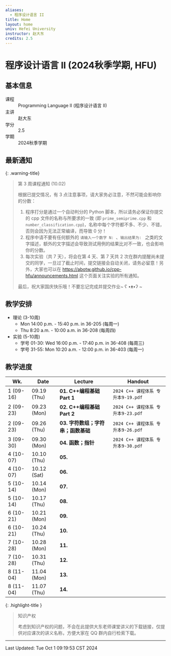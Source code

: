 ```yaml
---
aliases:
  - 程序设计语言 II
title: Home
layout: home
univ: Hefei University
instructor: 赵大东
credits: 2.5
---
```


# 程序设计语言 II (2024秋季学期, HFU)

## 基本信息

<dl>
  <dt>课程</dt>
  <dd>Programming Language II (程序设计语言 II)</dd>
  <dt>主讲</dt>
  <dd>赵大东</dd>
  <dt>学分</dt>
  <dd>2.5</dd>
  <dt>学期</dt>
  <dd>2024秋季学期</dd>
</dl>

## 最新通知

{: .warning-title}
> 第 3 周课程通知 (10.02)
> 
> 根据已提交情况，有 3 点注意事项，请大家务必注意，不然可能会影响你的分数：
> 
> 1. 程序打分是通过一个自动判分的 Python 脚本，所以请务必保证你提交的 cpp 文件的名称与所要求的一致 (即 `prime_semiprime.cpp` 和 `number_classification.cpp`)，名称中每个字符都不多、不少、不错，否则会因为无法正常编译，而导致 0 分！
> 2. 程序中请不要有任何额外的 `请输入一个数字 N: `、`输出结果为: ` 之类的文字描述，额外的文字描述会导致测试用例的结果比对不一致，也会影响你的分数。
> 3. 每次实验（共 7 天），将会在第 4 天、第 7 天共 2 次在群内提醒尚未提交的同学，一旦过了截止时间，提交链接会自动关闭，请务必留意！另外，大家也可以在 <https://abotw.github.io/cpp-hfu/announcements.html> 这个页面关注实验的所有通知。
>    
> 最后，祝大家国庆快乐哦！不要忘记完成并提交作业~ ʕ •ᴥ•ʔ ~

## 教学安排

- 理论 (3-10周)
	- Mon 14:00 p.m. - 15:40 p.m. in 36-205 (每周一)
	- Thu 8:20 a.m. - 10:00 a.m. in 36-208 (每周四)
- 实验 (5-10周)
	- 学号 01-30: Wed 16:00 p.m. - 17:40 p.m. in 36-408 (每周三)
	- 学号 31-55: Mon 10:20 a.m. - 12:00 p.m. in 36-403 (每周一)

## 教学进度

| Wk.       | Date        | Lecture                | Handout                     |
| --------- | ----------- | ---------------------- | --------------------------- |
| 1 (09-16) | 09.19 (Thu) | **01. C++编程基础 Part 1** | `2024 C++ 课程体系 专升本9-19.pdf` |
| 2 (09-23) | 09.23 (Mon) | **02. C++编程基础 Part 2** | `2024 C++ 课程体系 专升本9-23.pdf` |
| 2 (09-23) | 09.26 (Thu) | **03. 字符数组；字符串；函数基础**  | `2024 C++ 课程体系 专升本9-26.pdf` |
| 3 (09-30) | 09.30 (Mon) | **04. 函数；指针**          | `2024 C++ 课程体系 专升本9-30.pdf` |
| 4 (10-07) | 10.10 (Thu) | **05.**                |                             |
| 4 (10-07) | 10.12 (Sat) | **06.**                |                             |
| 5 (10-14) | 10.14 (Mon) | **07.**                |                             |
| 5 (10-14) | 10.17 (Thu) | **08.**                |                             |
| 6 (10-21) | 10.21 (Mon) | **09.**                |                             |
| 6 (10-21) | 10.24 (Thu) | **10.**                |                             |
| 7 (10-28) | 10.28 (Mon) | **11.**                |                             |
| 7 (10-28) | 10.31 (Thu) | **12.**                |                             |
| 8 (11-04) | 11.04 (Mon) | **13.**                |                             |
| 8 (11-04) | 11.07 (Thu) | **14.**                |                             |

{: .highlight-title }
> 知识产权
> 
> 考虑到知识产权的问题，不会在此提供大东老师课堂讲义的下载链接，仅提供对应课次的讲义名称，方便大家在 QQ 群内自行检索下载。

---

Last Updated: Tue Oct  1 09:19:53 CST 2024
